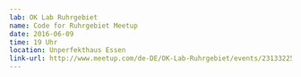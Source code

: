 ```yaml
---
lab: OK Lab Ruhrgebiet
name: Code for Ruhrgebiet Meetup
date: 2016-06-09
time: 19 Uhr
location: Unperfekthaus Essen
link-url: http://www.meetup.com/de-DE/OK-Lab-Ruhrgebiet/events/231332255/
---
```

